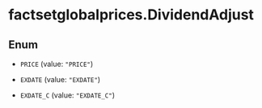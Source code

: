 # factsetglobalprices.DividendAdjust

## Enum


* `PRICE` (value: `"PRICE"`)

* `EXDATE` (value: `"EXDATE"`)

* `EXDATE_C` (value: `"EXDATE_C"`)


